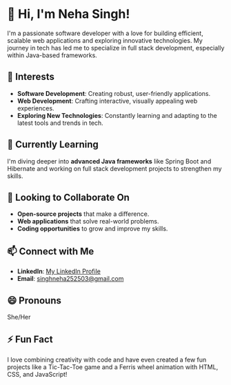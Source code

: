 # 👋 Hi, I'm Neha Singh!

I'm a passionate software developer with a love for building efficient, scalable web applications and exploring innovative technologies. My journey in tech has led me to specialize in full stack development, especially within Java-based frameworks.

## 👀 Interests
- **Software Development**: Creating robust, user-friendly applications.
- **Web Development**: Crafting interactive, visually appealing web experiences.
- **Exploring New Technologies**: Constantly learning and adapting to the latest tools and trends in tech.

## 🌱 Currently Learning
I'm diving deeper into **advanced Java frameworks** like Spring Boot and Hibernate and working on full stack development projects to strengthen my skills.

## 💞️ Looking to Collaborate On
- **Open-source projects** that make a difference.
- **Web applications** that solve real-world problems.
- **Coding opportunities** to grow and improve my skills.

## 📫 Connect with Me
- **LinkedIn**: [My LinkedIn Profile](https://www.linkedin.com/in/singhneha25/)  
- **Email**: singhneha252503@gmail.com

## 😄 Pronouns
She/Her

## ⚡ Fun Fact
I love combining creativity with code and have even created a few fun projects like a Tic-Tac-Toe game and a Ferris wheel animation with HTML, CSS, and JavaScript!

<!--
- 👋 Hi, I’m @Neha-Singh25
- 👀 I’m interested in software development, web development, and exploring new technologies.
- 🌱 I’m currently learning advanced Java frameworks like Spring Boot and Hibernate, and diving into full stack development projects.
- 💞️ I’m looking to collaborate on on open-source projects, web applications, and opportunities to enhance my coding skills.
- 📫 How to reach me You can connect with me via [LinkedIn](https://www.linkedin.com/in/singhneha25/) or email me at [singhneha252503@gmail.com](mailto:singhneha252503@gmail.com).
- 😄 Pronouns: She/Her
- ⚡ Fun fact: ......
--->

<!---
Neha-Singh25/Neha-Singh25 is a ✨ special ✨ repository because its `README.md` (this file) appears on your GitHub profile.
You can click the Preview link to take a look at your changes.
--->

